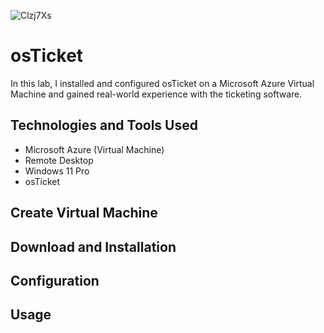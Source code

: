 ![Clzj7Xs](https://github.com/user-attachments/assets/8f4c9483-8df2-4a66-898a-2d48c6f67c55)
# osTicket
In this lab, I installed and configured osTicket on a Microsoft Azure Virtual Machine and gained real-world experience with the ticketing software.

## Technologies and Tools Used
- Microsoft Azure (Virtual Machine)
- Remote Desktop
- Windows 11 Pro
- osTicket

## Create Virtual Machine


## Download and Installation


## Configuration


## Usage
